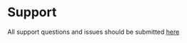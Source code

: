 # Support

All support questions and issues should be submitted  <a href="https://github.com/PruvoNet/squiss-ts/issues">here</a>
